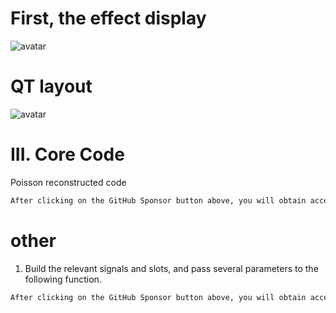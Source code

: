 #  First, the effect display 

![avatar]( d6f52e1d46ee4b8da5f2b85b9df3b8bb.gif) 

#  QT layout 

![avatar]( ac87fbca5a78465b9c4564c288545ff9.png) 

#  III. Core Code 

Poisson reconstructed code 

 ```python  
After clicking on the GitHub Sponsor button above, you will obtain access permissions to my private code repository ( https://github.com/slowlon/my_code_bar ) to view this blog code. By searching the code number of this blog, you can find the code you need, code number is: 2024020309573878602
 ```  
#  other 

1. Build the relevant signals and slots, and pass several parameters to the following function. 

 ```python  
After clicking on the GitHub Sponsor button above, you will obtain access permissions to my private code repository ( https://github.com/slowlon/my_code_bar ) to view this blog code. By searching the code number of this blog, you can find the code you need, code number is: 2024020309573878602
 ```  
